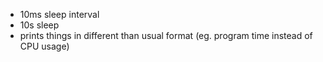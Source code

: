  * 10ms sleep interval
 * 10s sleep
 * prints things in different than usual format (eg. program time instead of CPU usage)
